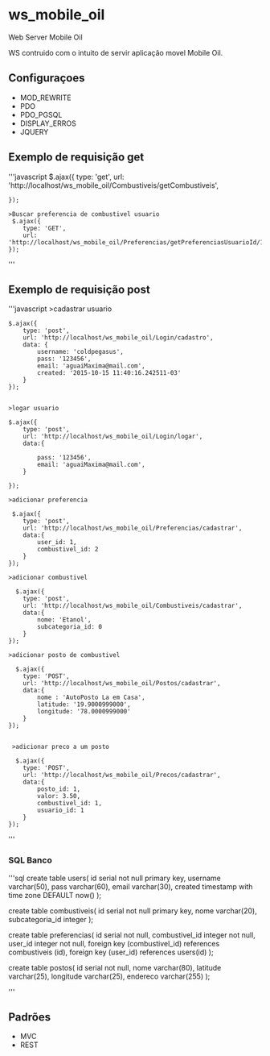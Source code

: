 # ws_mobile_oil
Web Server Mobile Oil

WS contruido com o intuito de servir aplicação movel Mobile Oil.

## Configuraçoes
<ul>
<li>MOD_REWRITE</li>
<li>PDO</li>
<li>PDO_PGSQL</li>
<li>DISPLAY_ERROS</li>
<li>JQUERY</li>
</ul>

## Exemplo de requisição get

'''javascript
 	$.ajax({ 
        type: 'get',
        url: 'http://localhost/ws_mobile_oil/Combustiveis/getCombustiveis',

    });

	>Buscar preferencia de combustivel usuario
     $.ajax({ 
        type: 'GET',
        url: 'http://localhost/ws_mobile_oil/Preferencias/getPreferenciasUsuarioId/1',
    });

'''



## Exemplo de requisição post

'''javascript
	>cadastrar usuario

	$.ajax({
		type: 'post',
		url: 'http://localhost/ws_mobile_oil/Login/cadastro',
		data: {
			username: 'coldpegasus',
			pass: '123456',
			email: 'aguaiMaxima@mail.com', 
			created: '2015-10-15 11:40:16.242511-03' 
		}
	});


	>logar usuario

	$.ajax({ 
        type: 'post',
        url: 'http://localhost/ws_mobile_oil/Login/logar',
        data:{
        	
        	pass: '123456',
			email: 'aguaiMaxima@mail.com', 
        }

	});

	>adicionar preferencia
	
	 $.ajax({ 
        type: 'post',
        url: 'http://localhost/ws_mobile_oil/Preferencias/cadastrar',
        data:{
            user_id: 1,
            combustivel_id: 2 
        }
    });

    >adicionar combustivel

      $.ajax({ 
        type: 'post',
        url: 'http://localhost/ws_mobile_oil/Combustiveis/cadastrar',
        data:{
            nome: 'Etanol',
            subcategoria_id: 0 
        }
    });

    >adicionar posto de combustivel

      $.ajax({ 
        type: 'POST',
        url: 'http://localhost/ws_mobile_oil/Postos/cadastrar',
        data:{
            nome : 'AutoPosto La em Casa',
            latitude: '19.9000999000',
            longitude: '78.0000999000'
        }
    });


     >adicionar preco a um posto

      $.ajax({ 
        type: 'POST',
        url: 'http://localhost/ws_mobile_oil/Precos/cadastrar',
        data:{
            posto_id: 1,
            valor: 3.50,
            combustivel_id: 1,
            usuario_id: 1
        }
    });
    

'''
### SQL Banco

'''sql
create table users(
	id serial not null primary key,
	username varchar(50),
	pass varchar(60),
	email varchar(30),
	created timestamp with time zone DEFAULT now()
);

create table combustiveis(
	 id serial not null primary key,
	 nome varchar(20),
 	 subcategoria_id integer
);

create table preferencias(
 	id serial not null,
 	combustivel_id integer not null,
 	user_id integer not null,
 	foreign key (combustivel_id) references combustiveis (id),
 	foreign key (user_id) references users(id)
);

create table postos(
	id serial not null,
	nome varchar(80),
	latitude varchar(25),
	longitude varchar(25),
	endereco varchar(255)
);

'''

## Padrões

<ul>
<li>MVC</li>
<li>REST</li>
</ul>

